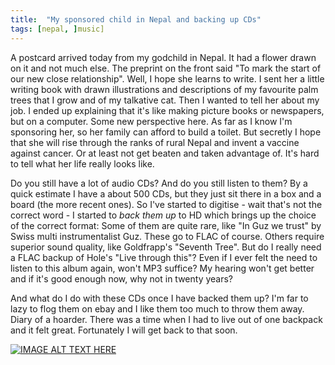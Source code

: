 ```yaml
---
title:  "My sponsored child in Nepal and backing up CDs"
tags: [nepal, ]music]
---
```


A postcard arrived today from my godchild in Nepal. It had a flower drawn on it and not much else. The preprint on the front said "To mark the start of our new close relationship". Well, I hope she learns to write. I sent her a little writing book with drawn illustrations and descriptions of my favourite palm trees that I grow and of my talkative cat. Then I wanted to tell her about my job. I ended up explaining that it's like making picture books or newspapers, but on a computer. Some new perspective here.
As far as I know I'm sponsoring her, so her family can afford to build a toilet. But secretly I hope that she will rise through the ranks of rural Nepal and invent a vaccine against cancer. Or at least not get beaten and taken advantage of. It's hard to tell what her life really looks like.

Do you still have a lot of audio CDs? And do you still listen to them?
By a quick estimate I have a about 500 CDs, but they just sit there in a box and a board (the more recent ones). So I've started to digitise - wait that's not the correct word - I started to *back them up* to HD which brings up the choice of the correct format:
Some of them are quite rare, like "In Guz we trust" by Swiss multi instrumentalist Guz. These go to FLAC of course. Others require superior sound quality, like Goldfrapp's "Seventh Tree". But do I really need a FLAC backup of Hole's "Live through this"? Even if I ever felt the need to listen to this album again, won't MP3 suffice? My hearing won't get better and if it's good enough now, why not in twenty years?

And what do I do with these CDs once I have backed them up? I'm far to lazy to flog them on ebay and I like them too much to throw them away. Diary of a hoarder. There was a time when I had to live out of one backpack and it felt great. Fortunately I will get back to that soon.

[![IMAGE ALT TEXT HERE](https://img.youtube.com/vi/71sg-ThOQ6o/0.jpg)](https://www.youtube.com/watch?v=71sg-ThOQ6o)

